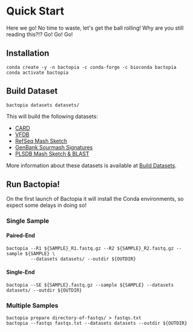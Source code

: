 # Quick Start
Here we go! No time to waste, let's get the ball rolling! Why are you still reading this?!? Go! Go! Go!

## Installation
```
conda create -y -n bactopia -c conda-forge -c bioconda bactopia
conda activate bactopia
```

## Build Dataset
```
bactopia datasets datasets/
```

This will build the following datasets:

- [CARD](https://card.mcmaster.ca/)
- [VFDB](http://www.mgc.ac.cn/VFs/)
- [RefSeq Mash Sketch](https://mash.readthedocs.io/en/latest/data.html)
- [GenBank Sourmash Signatures](https://sourmash.readthedocs.io/en/latest/datasets.html?highlight=--track-abundance#genbank-lca-dataset)
- [PLSDB Mash Sketch & BLAST](https://ccb-microbe.cs.uni-saarland.de/plsdb/plasmids/download/)

More information about these datasets is available at [Build Datasets](/datasets/).

## Run Bactopia!
On the first launch of Bactopia it will install the Conda environments, so expect some delays in doing so!

### Single Sample
#### Paired-End
```
bactopia --R1 ${SAMPLE}_R1.fastq.gz --R2 ${SAMPLE}_R2.fastq.gz --sample ${SAMPLE} \
         --datasets datasets/ --outdir ${OUTDIR}
```

#### Single-End
```
bactopia --SE ${SAMPLE}.fastq.gz --sample ${SAMPLE} --datasets datasets/ --outdir ${OUTDIR}
```

### Multiple Samples
```
bactopia prepare directory-of-fastqs/ > fastqs.txt
bactopia --fastqs fastqs.txt --datasets datasets --outdir ${OUTDIR}
```
